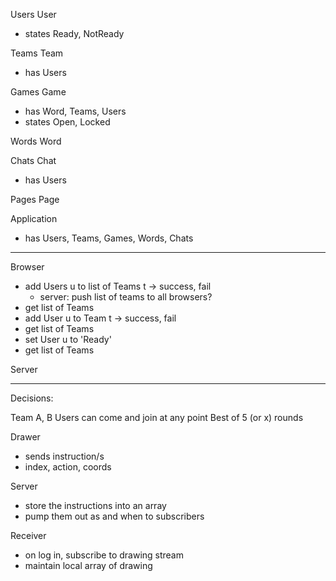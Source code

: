 


Users
User
- states Ready, NotReady

Teams
Team
- has Users

Games
Game
- has Word, Teams, Users
- states Open, Locked

Words
Word

Chats
Chat
- has Users

Pages
Page

Application
- has Users, Teams, Games, Words, Chats

---

Browser

- add Users u to list of Teams t -> success, fail
    - server:  push list of teams to all browsers?
- get list of Teams
- add User u to Team t -> success, fail
- get list of Teams
- set User u to 'Ready'
- get list of Teams


Server

----

Decisions:

Team A, B
Users can come and join at any point
Best of 5 (or x) rounds


Drawer
- sends instruction/s
- index, action, coords

Server
- store the instructions into an array
- pump them out as and when to subscribers


Receiver
- on log in, subscribe to drawing stream
- maintain local array of drawing
